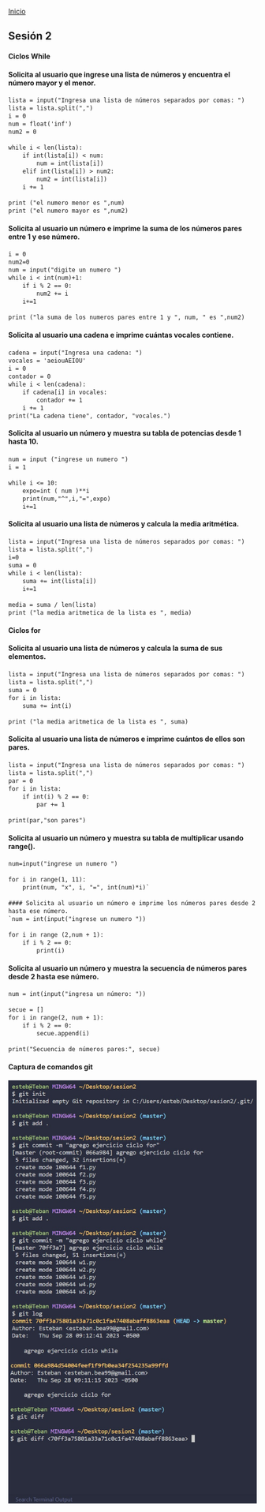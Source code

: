 <!-- No borrar o modificar -->
[Inicio](./index.md)

## Sesión 2

#### Ciclos While

#### Solicita al usuario que ingrese una lista de números y encuentra el número mayor y el menor.
```python:
lista = input("Ingresa una lista de números separados por comas: ")
lista = lista.split(",")
i = 0
num = float('inf')
num2 = 0

while i < len(lista):
    if int(lista[i]) < num:
        num = int(lista[i])
    elif int(lista[i]) > num2:
        num2 = int(lista[i])
    i += 1

print ("el numero menor es ",num)
print ("el numero mayor es ",num2)
```

#### Solicita al usuario un número e imprime la suma de los números pares entre 1 y ese número.

```python:
i = 0
num2=0
num = input("digite un numero ")
while i < int(num)+1:
    if i % 2 == 0:
        num2 += i 
    i+=1

print ("la suma de los numeros pares entre 1 y ", num, " es ",num2)
```

#### Solicita al usuario una cadena e imprime cuántas vocales contiene.
```python:
cadena = input("Ingresa una cadena: ")
vocales = 'aeiouAEIOU'
i = 0
contador = 0
while i < len(cadena):
    if cadena[i] in vocales:
        contador += 1
    i += 1
print("La cadena tiene", contador, "vocales.")
```

#### Solicita al usuario un número y muestra su tabla de potencias desde 1 hasta 10.

```python:
num = input ("ingrese un numero ")
i = 1

while i <= 10:
    expo=int ( num )**i
    print(num,"^",i,"=",expo)
    i+=1
```

#### Solicita al usuario una lista de números y calcula la media aritmética.
```python:
lista = input("Ingresa una lista de números separados por comas: ")
lista = lista.split(",")
i=0
suma = 0
while i < len(lista):
    suma += int(lista[i])
    i+=1

media = suma / len(lista)
print ("la media aritmetica de la lista es ", media)
```

#### Ciclos for

#### Solicita al usuario una lista de números y calcula la suma de sus elementos.
```python:
lista = input("Ingresa una lista de números separados por comas: ")
lista = lista.split(",")
suma = 0
for i in lista:
    suma += int(i)
    
print ("la media aritmetica de la lista es ", suma)
```

#### Solicita al usuario una lista de números e imprime cuántos de ellos son pares.
```python:
lista = input("Ingresa una lista de números separados por comas: ")
lista = lista.split(",")
par = 0
for i in lista:
    if int(i) % 2 == 0:
        par += 1

print(par,"son pares")
```

#### Solicita al usuario un número y muestra su tabla de multiplicar usando range().
```python:
num=input("ingrese un numero ")

for i in range(1, 11):
    print(num, "x", i, "=", int(num)*i)`

#### Solicita al usuario un número e imprime los números pares desde 2 hasta ese número.
`num = int(input("ingrese un numero "))

for i in range (2,num + 1):
    if i % 2 == 0:
        print(i)
```

#### Solicita al usuario un número y muestra la secuencia de números pares desde 2 hasta ese número.
```python:
num = int(input("ingresa un número: "))

secue = []
for i in range(2, num + 1):
    if i % 2 == 0:
        secue.append(i)

print("Secuencia de números pares:", secue)
```

#### Captura de comandos git
![captura](./img/sesion2.jpg)

<!-- Su documentación aquí -->






